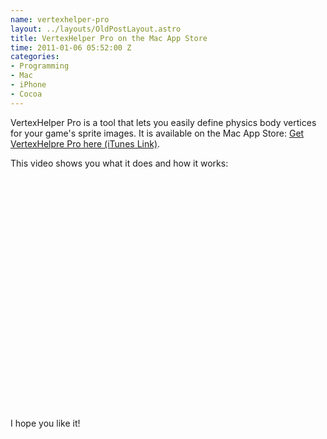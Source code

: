 ```yaml
--- 
name: vertexhelper-pro
layout: ../layouts/OldPostLayout.astro
title: VertexHelper Pro on the Mac App Store 
time: 2011-01-06 05:52:00 Z
categories: 
- Programming
- Mac
- iPhone
- Cocoa
---
```

<p>VertexHelper Pro is a tool that lets you easily define physics body vertices for your game's sprite images. It is available on the Mac App Store: <a href="http://itunes.apple.com/us/app/vertexhelper-pro/id411684411?mt=12">Get VertexHelpre Pro here (iTunes Link)</a>.</p>
<p>This video shows you what it does and how it works:<br />
<object width="480" height="385"><param name="movie" value="http://www.youtube.com/v/2IWOR7JA9zU?fs=1&amp;hl=en_US"></param><param name="allowFullScreen" value="true"></param><param name="allowscriptaccess" value="always"></param><embed src="http://www.youtube.com/v/2IWOR7JA9zU?fs=1&amp;hl=en_US" type="application/x-shockwave-flash" allowscriptaccess="always" allowfullscreen="true" width="480" height="385"></embed></object></p>
<p>I hope you like it!</p>
